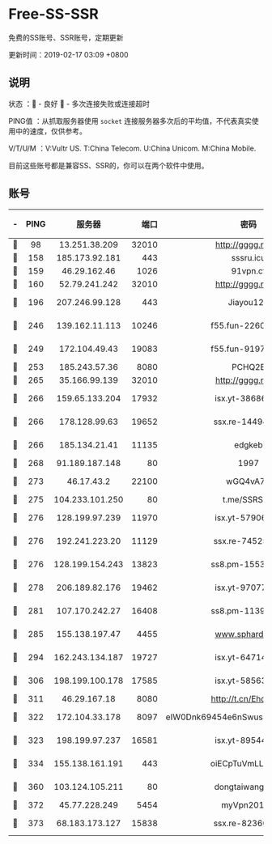 # Free-SS-SSR

免费的SS账号、SSR账号，定期更新

更新时间：2019-02-17 03:09 +0800

## 说明

状态     ：🙂 - 良好 🙁 - 多次连接失败或连接超时

PING值   ：从抓取服务器使用 `socket` 连接服务器多次后的平均值，不代表真实使用中的速度，仅供参考。

V/T/U/M  ：V:Vultr US. T:China Telecom. U:China Unicom. M:China Mobile.

目前这些账号都是兼容SS、SSR的，你可以在两个软件中使用。

## 账号

|-|PING|服务器|端口|密码|加密方式|区域|V/T/U/M|
|:----:|:----:|:-----:|-----:|:----:|:----:|:----:|:----:|
|🙂|98|13.251.38.209|32010|http://gggg.rocks|chacha20|SG|10↑/10↑/10↑/10↑|
|🙂|158|185.173.92.181|443|sssru.icu|rc4-md5|RU|10↑/10↑/10↑/10↑|
|🙂|159|46.29.162.46|1026|91vpn.cf|rc4-md5|RU|10↑/10↑/10↑/10↑|
|🙂|160|52.79.241.242|32010|http://gggg.rocks|chacha20|KR|10↑/10↑/10↑/10↑|
|🙂|196|207.246.99.128|443|Jiayou123|aes-256-cfb|US|3↓/10↑/10↑/10↑|
|🙂|246|139.162.11.113|10246|f55.fun-22605630|aes-256-cfb|SG|10↑/10↑/10↑/10↑|
|🙂|249|172.104.49.43|19083|f55.fun-91979388|aes-256-cfb|SG|10↑/10↑/10↑/10↑|
|🙂|253|185.243.57.36|8080|PCHQ2E|rc4-md5|US|10↑/10↑/10↑/10↑|
|🙂|265|35.166.99.139|32010|http://gggg.rocks|chacha20|US|10↑/10↑/10↑/10↑|
|🙂|266|159.65.133.204|17932|isx.yt-38686443|aes-256-cfb|SG|10↑/10↑/10↑/10↑|
|🙂|266|178.128.99.63|19652|ssx.re-14494967|aes-256-cfb|SG|10↑/10↑/10↑/10↑|
|🙂|266|185.134.21.41|11135|edgkeb|aes-256-cfb|GB|10↑/10↑/10↑/10↑|
|🙂|268|91.189.187.148|80|1997|chacha20|US|10↑/10↑/10↑/10↑|
|🙂|273|46.17.43.2|22100|wGQ4vA7D|aes-256-gcm|RU|9↑/10↑/10↑/10↑|
|🙂|275|104.233.101.250|80|t.me/SSRSUB|rc4-md5|CA|10↑/10↑/10↑/10↑|
|🙂|276|128.199.97.239|11970|isx.yt-57906087|aes-256-cfb|SG|10↑/10↑/10↑/10↑|
|🙂|276|192.241.223.20|11129|ssx.re-74525357|aes-256-cfb|US|10↑/10↑/10↑/10↑|
|🙂|276|128.199.154.243|13823|ss8.pm-15530522|aes-256-cfb|SG|10↑/10↑/10↑/10↑|
|🙂|278|206.189.82.176|19462|isx.yt-97077080|aes-256-cfb|SG|10↑/10↑/10↑/10↑|
|🙂|281|107.170.242.27|16408|ss8.pm-11399606|aes-256-cfb|US|10↑/10↑/10↑/10↑|
|🙂|285|155.138.197.47|4455|www.sphard.com|aes-256-cfb|US|9↑/10↑/10↑/9↑|
|🙂|294|162.243.134.187|19727|isx.yt-64714765|aes-256-cfb|US|10↑/10↑/10↑/10↑|
|🙂|306|198.199.100.178|17585|isx.yt-58563488|aes-256-cfb|US|10↑/10↑/10↑/10↑|
|🙂|311|46.29.167.18|8080|http://t.cn/EhdmTxe|rc4-md5|RU|10↑/10↑/10↑/10↑|
|🙂|322|172.104.33.178|8097|eIW0Dnk69454e6nSwuspv9DmS201tQ0D|aes-256-cfb|SG|10↑/10↑/10↑/10↑|
|🙂|323|198.199.97.237|16581|isx.yt-89544748|aes-256-cfb|US|10↑/10↑/10↑/10↑|
|🙂|334|155.138.161.191|443|oiECpTuVmLLxk4Ts|aes-256-cfb|US|9↑/10↑/10↑/10↑|
|🙂|360|103.124.105.211|80|dongtaiwang.com|aes-256-cfb|US|10↑/10↑/10↑/10↑|
|🙂|372|45.77.228.249|5454|myVpn2019[]|rc4-md5|GB|10↑/10↑/10↑/10↑|
|🙂|373|68.183.173.127|15838|ssx.re-82360696|aes-256-cfb|US|10↑/10↑/10↑/10↑|
